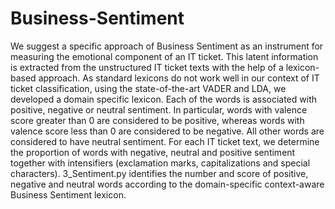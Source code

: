 # Business-Sentiment
We suggest a specific approach of Business Sentiment as an instrument for measuring the emotional component of an IT ticket. This latent information is extracted from the unstructured IT ticket texts with the help of a lexicon-based approach. As standard lexicons do not work well in our context of IT ticket classification, using the state-of-the-art VADER and LDA, we developed a domain specific lexicon. Each of the words is associated with positive, negative or neutral sentiment. In particular, words with valence score greater than 0 are considered to be positive, whereas words with valence score less than 0 are considered to be negative. All other words are considered to have neutral sentiment. For each IT ticket text, we determine the proportion of words with negative, neutral and positive sentiment together with intensifiers (exclamation marks, capitalizations and special characters).
3_Sentiment.py identifies the number and score of positive, negative and neutral words according to the domain-specific context-aware Business Sentiment lexicon.
